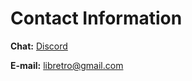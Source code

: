 # Contact Information

**Chat:** [Discord](https://discordapp.com/invite/27Xxm2h)

**E-mail:** [libretro@gmail.com](sendto:libretro@gmail.com)
